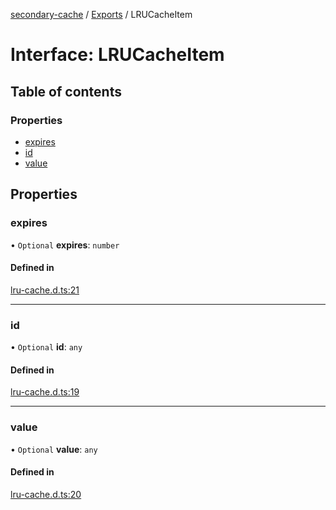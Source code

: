 [secondary-cache](../README.md) / [Exports](../modules.md) / LRUCacheItem

# Interface: LRUCacheItem

## Table of contents

### Properties

- [expires](LRUCacheItem.md#expires)
- [id](LRUCacheItem.md#id)
- [value](LRUCacheItem.md#value)

## Properties

### expires

• `Optional` **expires**: `number`

#### Defined in

[lru-cache.d.ts:21](https://github.com/snowyu/secondary-cache.js/blob/375d25f/src/lru-cache.d.ts#L21)

___

### id

• `Optional` **id**: `any`

#### Defined in

[lru-cache.d.ts:19](https://github.com/snowyu/secondary-cache.js/blob/375d25f/src/lru-cache.d.ts#L19)

___

### value

• `Optional` **value**: `any`

#### Defined in

[lru-cache.d.ts:20](https://github.com/snowyu/secondary-cache.js/blob/375d25f/src/lru-cache.d.ts#L20)
